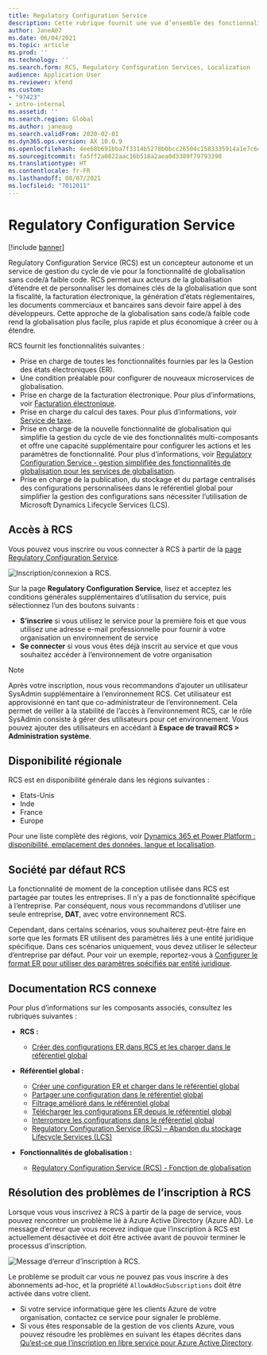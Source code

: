 ```yaml
---
title: Regulatory Configuration Service
description: Cette rubrique fournit une vue d’ensemble des fonctionnalités de Regulatory Configuration Service (RCS) et explique comment accéder au service.
author: JaneA07
ms.date: 06/04/2021
ms.topic: article
ms.prod: ''
ms.technology: ''
ms.search.form: RCS, Regulatory Configuration Services, Localization
audience: Application User
ms.reviewer: kfend
ms.custom:
- "97423"
- intro-internal
ms.assetid: ''
ms.search.region: Global
ms.author: janeaug
ms.search.validFrom: 2020-02-01
ms.dyn365.ops.version: AX 10.0.9
ms.openlocfilehash: 4ee68b691bba7f3314b5278b0bcc26504c1583335914a1e7c645abd5303f02c6
ms.sourcegitcommit: fa5ff2a0822aac16b518a2aea0d3389f79793390
ms.translationtype: HT
ms.contentlocale: fr-FR
ms.lasthandoff: 08/07/2021
ms.locfileid: "7012011"
---
```

# <a name="regulatory-configuration-service"></a>Regulatory Configuration Service

[!include [banner](../includes/banner.md)]

Regulatory Configuration Service (RCS) est un concepteur autonome et un service de gestion du cycle de vie pour la fonctionnalité de globalisation sans code/à faible code. RCS permet aux acteurs de la globalisation d’étendre et de personnaliser les domaines clés de la globalisation que sont la fiscalité, la facturation électronique, la génération d’états réglementaires, les documents commerciaux et bancaires sans devoir faire appel à des développeurs. Cette approche de la globalisation sans code/à faible code rend la globalisation plus facile, plus rapide et plus économique à créer ou à étendre.

RCS fournit les fonctionnalités suivantes :

- Prise en charge de toutes les fonctionnalités fournies par les la Gestion des états électroniques (ER).
- Une condition préalable pour configurer de nouveaux microservices de globalisation.
- Prise en charge de la facturation électronique. Pour plus d’informations, voir [Facturation électronique](/dynamics365-release-plan/2021wave1/finance-operations/dynamics365-finance/electronic-invoicing-add-on-dynamics-365-ga).
- Prise en charge du calcul des taxes. Pour plus d’informations, voir [Service de taxe](/dynamics365-release-plan/2021wave1/finance-operations/dynamics365-finance/tax-service-preview).
- Prise en charge de la nouvelle fonctionnalité de globalisation qui simplifie la gestion du cycle de vie des fonctionnalités multi-composants et offre une capacité supplémentaire pour configurer les actions et les paramètres de fonctionnalité. Pour plus d’informations, voir [Regulatory Configuration Service - gestion simplifiée des fonctionnalités de globalisation pour les services de globalisation](/dynamics365-release-plan/2021wave1/finance-operations/dynamics365-finance/regulatory-configuration-service-simplified-globalization-feature-management-globalization-services).
- Prise en charge de la publication, du stockage et du partage centralisés des configurations personnalisées dans le référentiel global pour simplifier la gestion des configurations sans nécessiter l’utilisation de Microsoft Dynamics Lifecycle Services (LCS).

## <a name="access-rcs"></a>Accès à RCS

Vous pouvez vous inscrire ou vous connecter à RCS à partir de la [page Regulatory Configuration Service](https://marketing.configure.global.dynamics.com/).

![Inscription/connexion à RCS.](media/202103_RCS%20Marketing%20page_updated_1.jpg)

Sur la page **Regulatory Configuration Service**, lisez et acceptez les conditions générales supplémentaires d’utilisation du service, puis sélectionnez l’un des boutons suivants :

- **S’inscrire** si vous utilisez le service pour la première fois et que vous utilisez une adresse e-mail professionnelle pour fournir à votre organisation un environnement de service
- **Se connecter** si vous vous êtes déjà inscrit au service et que vous souhaitez accéder à l’environnement de votre organisation

> [!NOTE] 
> Après votre inscription, nous vous recommandons d’ajouter un utilisateur SysAdmin supplémentaire à l’environnement RCS. Cet utilisateur est approvisionné en tant que co-administrateur de l’environnement. Cela permet de veiller à la stabilité de l’accès à l’environnement RCS, car le rôle SysAdmin consiste à gérer des utilisateurs pour cet environnement. Vous pouvez ajouter des utilisateurs en accédant à **Espace de travail RCS > Administration système**.

## <a name="regional-availability"></a>Disponibilité régionale

RCS est en disponibilité générale dans les régions suivantes :

- Etats-Unis
- Inde
- France
- Europe

Pour une liste complète des régions, voir [Dynamics 365 et Power Platform : disponibilité, emplacement des données, langue et localisation](https://aka.ms/dynamics_365_international_availability_deck).

## <a name="rcs-default-company"></a>Société par défaut RCS

La fonctionnalité de moment de la conception utilisée dans RCS est partagée par toutes les entreprises. Il n’y a pas de fonctionnalité spécifique à l’entreprise. Par conséquent, nous vous recommandons d’utiliser une seule entreprise, **DAT**, avec votre environnement RCS.

Cependant, dans certains scénarios, vous souhaiterez peut-être faire en sorte que les formats ER utilisent des paramètres liés à une entité juridique spécifique. Dans ces scénarios uniquement, vous devez utiliser le sélecteur d’entreprise par défaut. Pour voir un exemple, reportez-vous à [Configurer le format ER pour utiliser des paramètres spécifiés par entité juridique](../../fin-ops-core/dev-itpro/analytics/er-app-specific-parameters-configure-format.md).

## <a name="related-rcs-documentation"></a>Documentation RCS connexe

Pour plus d’informations sur les composants associés, consultez les rubriques suivantes :

- **RCS :**

    - [Créer des configurations ER dans RCS et les charger dans le référentiel global](rcs-global-repo-upload.md)

- **Référentiel global :**

    - [Créer une configuration ER et charger dans le référentiel global](rcs-global-repo-upload.md)
    - [Partager une configuration dans le référentiel global](rcs-global-repo-share-configuration.md)
    - [Filtrage amélioré dans le référentiel global](enhanced-filtering-global-repo.md)
    - [Télécharger les configurations ER depuis le référentiel global](../../fin-ops-core/dev-itpro/analytics/er-download-configurations-global-repo.md)
    - [Interrompre les configurations dans le référentiel global](discontinuing-configurations-rcs-global-repo.md)
    - [Regulatory Configuration Service (RCS) – Abandon du stockage Lifecycle Services (LCS)](rcs-lcs-repo-dep-faq.md)

- **Fonctionnalités de globalisation :**

    - [Regulatory Configuration Service (RCS) - Fonction de globalisation](/dynamics365-release-plan/2021wave1/finance-operations/dynamics365-finance/regulatory-configuration-service-simplified-globalization-feature-management-globalization-services)


## <a name="troubleshooting-rcs-sign-up"></a>Résolution des problèmes de l’inscription à RCS

Lorsque vous vous inscrivez à RCS à partir de la page de service, vous pouvez rencontrer un problème lié à Azure Active Directory (Azure AD). Le message d’erreur que vous recevez indique que l’inscription à RCS est actuellement désactivée et doit être activée avant de pouvoir terminer le processus d’inscription.

![Message d’erreur d’inscription à RCS.](media/01_RCSSignUpError.jpg)

Le problème se produit car vous ne pouvez pas vous inscrire à des abonnements ad-hoc, et la propriété `AllowAdHocSubscriptions` doit être activée dans votre client. 

- Si votre service informatique gère les clients Azure de votre organisation, contactez ce service pour signaler le problème.
- Si vous êtes responsable de la gestion de vos clients Azure, vous pouvez résoudre les problèmes en suivant les étapes décrites dans [Qu’est-ce que l’inscription en libre service pour Azure Active Directory](/azure/active-directory/enterprise-users/directory-self-service-signup#how-do-i-control-self-service-settings).
